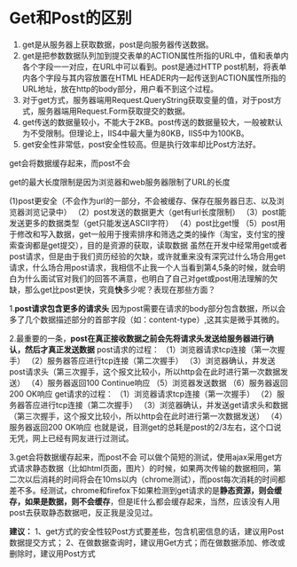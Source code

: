 
Get和Post的区别
===

1. get是从服务器上获取数据，post是向服务器传送数据。
2. get是把参数数据队列加到提交表单的ACTION属性所指的URL中，值和表单内各个字段一一对应，在URL中可以看到。post是通过HTTP post机制，将表单内各个字段与其内容放置在HTML HEADER内一起传送到ACTION属性所指的URL地址，放在http的body部分，用户看不到这个过程。
3. 对于get方式，服务器端用Request.QueryString获取变量的值，对于post方式，服务器端用Request.Form获取提交的数据。
4. get传送的数据量较小，不能大于2KB。post传送的数据量较大，一般被默认为不受限制。但理论上，IIS4中最大量为80KB，IIS5中为100KB。
5. get安全性非常低，post安全性较高。但是执行效率却比Post方法好。

get会将数据缓存起来，而post不会

get的最大长度限制是因为浏览器和web服务器限制了URL的长度

 (1)post更安全（不会作为url的一部分，不会被缓存、保存在服务器日志、以及浏览器浏览记录中）
（2）post发送的数据更大（get有url长度限制）
（3）post能发送更多的数据类型（get只能发送ASCII字符）
（4）post比get慢
（5）post用于修改和写入数据，get一般用于搜索排序和筛选之类的操作（淘宝，支付宝的搜索查询都是get提交），目的是资源的获取，读取数据
虽然在开发中经常用get或者post请求，但是由于我们资历经验的欠缺，或许就重来没有深究过什么场合用get请求，什么场合用post请求，我相信不止我一个人当看到第4,5条的时候，就会明白为什么面试官对我们的回答不满意，也明白了自己对get或post用法理解的欠缺，那么get比post更快，究竟**快**多少呢？表现在那些方面？

1.**post请求包含更多的请求头**
因为post需要在请求的body部分包含数据，所以会多了几个数据描述部分的首部字段（如：content-type）,这其实是微乎其微的。

2.最重要的一条，**post在真正接收数据之前会先将请求头发送给服务器进行确认，然后才真正发送数据**
post请求的过程：
（1）浏览器请求tcp连接（第一次握手）
（2）服务器答应进行tcp连接（第二次握手）
（3）浏览器确认，并发送post请求头（第三次握手，这个报文比较小，所以http会在此时进行第一次数据发送）
（4）服务器返回100 Continue响应
（5）浏览器发送数据
（6）服务器返回200 OK响应
get请求的过程：
（1）浏览器请求tcp连接（第一次握手）
（2）服务器答应进行tcp连接（第二次握手）
（3）浏览器确认，并发送get请求头和数据（第三次握手，这个报文比较小，所以http会在此时进行第一次数据发送）
（4）服务器返回200 OK响应
也就是说，目测get的总耗是post的2/3左右，这个口说无凭，网上已经有网友进行过测试。

3.get会将数据缓存起来，而post不会
可以做个简短的测试，使用ajax采用get方式请求静态数据（比如html页面，图片）的时候，如果两次传输的数据相同，第二次以后消耗的时间将会在10ms以内（chrome测试），而post每次消耗的时间都差不多。经测试，chrome和firefox下如果检测到get请求的是**静态资源，则会缓存，如果是数据，则不会缓存**，但是IE什么都会缓存起来，当然，应该没有人用post去获取静态数据吧，反正我是没见过。

**建议：**
1、get方式的安全性较Post方式要差些，包含机密信息的话，建议用Post数据提交方式；
2、在做数据查询时，建议用Get方式；而在做数据添加、修改或删除时，建议用Post方式
